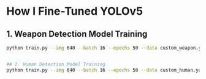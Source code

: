 # How I Fine-Tuned YOLOv5

## 1. Weapon Detection Model Training  
```bash
python train.py --img 640 --batch 16 --epochs 50 --data custom_weapon.yaml --weights yolov5n.pt --name weapon_model


## 2. Human Detection Model Training
python train.py --img 640 --batch 16 --epochs 50 --data custom_human.yaml --weights yolov5n.pt --name human_detection_model
